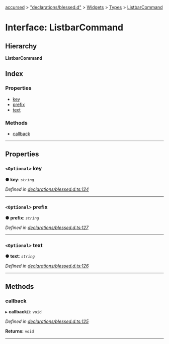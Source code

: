 [accursed](../README.md) > ["declarations/blessed.d"](../modules/_declarations_blessed_d_.md) > [Widgets](../modules/_declarations_blessed_d_.widgets.md) > [Types](../modules/_declarations_blessed_d_.widgets.types.md) > [ListbarCommand](../interfaces/_declarations_blessed_d_.widgets.types.listbarcommand.md)

# Interface: ListbarCommand

## Hierarchy

**ListbarCommand**

## Index

### Properties

* [key](_declarations_blessed_d_.widgets.types.listbarcommand.md#key)
* [prefix](_declarations_blessed_d_.widgets.types.listbarcommand.md#prefix)
* [text](_declarations_blessed_d_.widgets.types.listbarcommand.md#text)

### Methods

* [callback](_declarations_blessed_d_.widgets.types.listbarcommand.md#callback)

---

## Properties

<a id="key"></a>

### `<Optional>` key

**● key**: *`string`*

*Defined in [declarations/blessed.d.ts:124](https://github.com/cancerberoSgx/accursed/blob/978b980/src/declarations/blessed.d.ts#L124)*

___
<a id="prefix"></a>

### `<Optional>` prefix

**● prefix**: *`string`*

*Defined in [declarations/blessed.d.ts:127](https://github.com/cancerberoSgx/accursed/blob/978b980/src/declarations/blessed.d.ts#L127)*

___
<a id="text"></a>

### `<Optional>` text

**● text**: *`string`*

*Defined in [declarations/blessed.d.ts:126](https://github.com/cancerberoSgx/accursed/blob/978b980/src/declarations/blessed.d.ts#L126)*

___

## Methods

<a id="callback"></a>

###  callback

▸ **callback**(): `void`

*Defined in [declarations/blessed.d.ts:125](https://github.com/cancerberoSgx/accursed/blob/978b980/src/declarations/blessed.d.ts#L125)*

**Returns:** `void`

___

